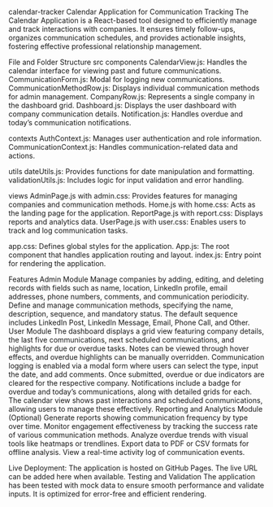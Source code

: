 calendar-tracker
Calendar Application for Communication Tracking The Calendar Application is a React-based tool designed to efficiently manage and track interactions with companies. It ensures timely follow-ups, organizes communication schedules, and provides actionable insights, fostering effective professional relationship management.

File and Folder Structure src components CalendarView.js: Handles the calendar interface for viewing past and future communications. CommunicationForm.js: Modal for logging new communications. CommunicationMethodRow.js: Displays individual communication methods for admin management. CompanyRow.js: Represents a single company in the dashboard grid. Dashboard.js: Displays the user dashboard with company communication details. Notification.js: Handles overdue and today’s communication notifications.

contexts AuthContext.js: Manages user authentication and role information. CommunicationContext.js: Handles communication-related data and actions.

utils dateUtils.js: Provides functions for date manipulation and formatting. validationUtils.js: Includes logic for input validation and error handling.

views AdminPage.js with admin.css: Provides features for managing companies and communication methods. Home.js with home.css: Acts as the landing page for the application. ReportPage.js with report.css: Displays reports and analytics data. UserPage.js with user.css: Enables users to track and log communication tasks.

app.css: Defines global styles for the application. App.js: The root component that handles application routing and layout. index.js: Entry point for rendering the application.

Features Admin Module Manage companies by adding, editing, and deleting records with fields such as name, location, LinkedIn profile, email addresses, phone numbers, comments, and communication periodicity. Define and manage communication methods, specifying the name, description, sequence, and mandatory status. The default sequence includes LinkedIn Post, LinkedIn Message, Email, Phone Call, and Other. User Module The dashboard displays a grid view featuring company details, the last five communications, next scheduled communications, and highlights for due or overdue tasks. Notes can be viewed through hover effects, and overdue highlights can be manually overridden. Communication logging is enabled via a modal form where users can select the type, input the date, and add comments. Once submitted, overdue or due indicators are cleared for the respective company. Notifications include a badge for overdue and today’s communications, along with detailed grids for each. The calendar view shows past interactions and scheduled communications, allowing users to manage these effectively. Reporting and Analytics Module (Optional) Generate reports showing communication frequency by type over time. Monitor engagement effectiveness by tracking the success rate of various communication methods. Analyze overdue trends with visual tools like heatmaps or trendlines. Export data to PDF or CSV formats for offline analysis. View a real-time activity log of communication events.

Live Deployment: The application is hosted on GitHub Pages. The live URL can be added here when available. Testing and Validation The application has been tested with mock data to ensure smooth performance and validate inputs. It is optimized for error-free and efficient rendering.
